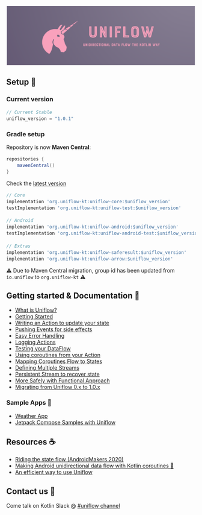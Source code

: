 
![Uniflow logo](./doc/uniflow_header.png)

## Setup 🚀

### Current version

```gradle
// Current Stable
uniflow_version = "1.0.1"
```

### Gradle setup

Repository is now __Maven Central__:

```gradle
repositories {
    mavenCentral()
}
```

Check the [latest version](https://search.maven.org/search?q=org.uniflow-kt)

```gradle
// Core
implementation 'org.uniflow-kt:uniflow-core:$uniflow_version'
testImplementation 'org.uniflow-kt:uniflow-test:$uniflow_version'

// Android
implementation 'org.uniflow-kt:uniflow-android:$uniflow_version'
testImplementation 'org.uniflow-kt:uniflow-android-test:$uniflow_version'

// Extras
implementation 'org.uniflow-kt:uniflow-saferesult:$uniflow_version'
implementation 'org.uniflow-kt:uniflow-arrow:$uniflow_version'
```

⚠️ Due to Maven Central migration, group id has been updated from `io.uniflow` to `org.uniflow-kt` ⚠️

## Getting started & Documentation 📖

- [What is Uniflow?](doc/what.md)
- [Getting Started](doc/start.md)
- [Writing an Action to update your state](doc/state_action.md)
- [Pushing Events for side effects](doc/events.md)
- [Easy Error Handling](doc/errors.md)
- [Logging Actions](doc/logging.md)
- [Testing your DataFlow](doc/testing.md)
- [Using coroutines from your Action](doc/coroutines.md)
- [Mapping Coroutines Flow to States](doc/flow.md)
- [Defining Multiple Streams](doc/multiple_streams.md)
- [Persistent Stream to recover state](doc/persistent.md)
- [More Safely with Functional Approach](doc/functional.md)
- [Migrating from Uniflow 0.x to 1.0.x](doc/migrating.md)

### Sample Apps 🎉

- [Weather App](https://github.com/uniflow-kt/weatherapp-uniflow)
- [Jetpack Compose Samples with Uniflow](https://github.com/uniflow-kt/compose-samples)

## Resources ☕️

- [Riding the state flow (AndroidMakers 2020)](https://www.youtube.com/watch?v=m6dyIv1rDdo)
- [Making Android unidirectional data flow with Kotlin coroutines 🦄](https://medium.com/@giuliani.arnaud/making-android-unidirectional-data-flow-with-kotlin-coroutines-d69966717b6e)
- [An efficient way to use Uniflow](https://blog.kotlin-academy.com/an-efficient-way-to-use-uniflow-2b41a9785a05?gi=bce973f6a529)

## Contact us 💬

Come talk on Kotlin Slack @ [#uniflow channel](https://kotlinlang.slack.com/?redir=%2Fmessages%2Funiflow) 
